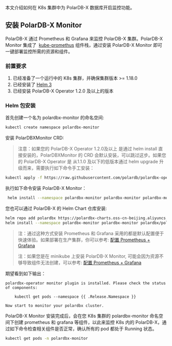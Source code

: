 本文介绍如何在 K8s 集群中为 PolarDB-X 数据库开启监控功能。
## 安装 PolarDB-X Monitor
PolarDB-X 通过 Prometheus 和 Grafana 来监控 PolarDB-X 集群。PolarDB-X Monitor 集成了  [kube-promethus](https://github.com/prometheus-operator/kube-prometheus) 组件栈，通过安装 PolarDB-X Monitor 即可一键部署监控所需的资源和组件。
### 前置要求

1. 已经准备了一个运行中的 K8s 集群，并确保集群版本 >= 1.18.0 
2. 已经安装了 [Helm 3](https://helm.sh/docs/intro/install/)
3. 已经安装 PolarDB-X Operator 1.2.0 及以上的版本

### Helm 包安装
首先创建一个名为 polardbx-monitor 的命名空间:

```bash
kubectl create namespace polardbx-monitor
```

安装 PolarDBXMonitor CRD:
> 注意：如果您的 PolarDB-X Operator 1.2.0及以上 是通过 helm install 直接安装的，PolarDBXMonitor 的 CRD 会默认安装，可以跳过这步。如果您的 PolarDB-X Operator 是 从1.1.0 及以下的低版本通过 helm upgrade 升级而来，需要执行如下命令手工安装：

```bash
kubectl apply -f https://raw.githubusercontent.com/polardb/polardbx-operator/v1.5.0/charts/polardbx-operator/crds/polardbx.aliyun.com_polardbxmonitors.yaml
```

执行如下命令安装 PolarDB-X Monitor：

```bash
 helm install --namespace polardbx-monitor polardbx-monitor polardbx-monitor-1.5.0.tgz
```

您也可以通过 PolarDB-X 的 Helm Chart 仓库安装:

```bash
helm repo add polardbx https://polardbx-charts.oss-cn-beijing.aliyuncs.com
helm install --namespace polardbx-monitor polardbx-monitor polardbx/polardbx-monitor
```

> 注：通过这种方式安装 Prometheus 和 Grafana 采用的都是默认配置便于快速体验。如果部署在生产集群，你可以参考: [配置 Prometheus + Grafana](./4-prom-config.md)
> 
> 注：如果您是在 minikube 上安装 PolarDB-X Monitor, 可能会因为资源不够导致组件无法创建，可以参考: [配置 Prometheus + Grafana](./4-prom-config.md)


期望看到如下输出：

```shell
polardbx-operator monitor plugin is installed. Please check the status of components:

    kubectl get pods --namespace {{ .Release.Namespace }}

Now start to monitor your polardbx cluster.
```

PolarDB-X Monitor 安装完成后，会在您 K8s 集群的 polardbx-monitor 命名空间下创建 prometheus 和 grafana 等组件，以此来监控 K8s 内的 PolarDB-X，通过如下命令检查相关组件是否正常，确认所有的 pod 都处于 Running 状态。

```bash
kubectl get pods -n polardbx-monitor
```


